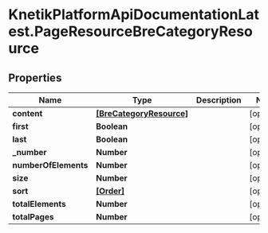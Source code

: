 # KnetikPlatformApiDocumentationLatest.PageResourceBreCategoryResource

## Properties
Name | Type | Description | Notes
------------ | ------------- | ------------- | -------------
**content** | [**[BreCategoryResource]**](BreCategoryResource.md) |  | [optional] 
**first** | **Boolean** |  | [optional] 
**last** | **Boolean** |  | [optional] 
**_number** | **Number** |  | [optional] 
**numberOfElements** | **Number** |  | [optional] 
**size** | **Number** |  | [optional] 
**sort** | [**[Order]**](Order.md) |  | [optional] 
**totalElements** | **Number** |  | [optional] 
**totalPages** | **Number** |  | [optional] 


